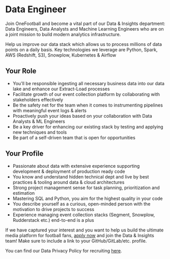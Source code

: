 # Data Engineer

Join OneFootball and become a vital part of our Data & Insights department: Data Engineers, Data Analysts and Machine Learning Engineers who are on a joint mission to build modern analytics infrastructure.

Help us improve our data stack which allows us to process millions of data points on a daily basis. Key technologies we leverage are Python, Spark, AWS (Redshift, S3), Snowplow, Kubernetes & Airflow

## Your Role

* You'll be responsible ingesting all necessary business data into our data lake and enhance our Extract-Load processes
* Facilitate growth of our event collection platform by collaborating with stakeholders effectively
* Be the safety net for the team when it comes to instrumenting pipelines with meaningful event logs & alerts
* Proactively push your ideas based on your collaboration with Data Analysts & ML Engineers
* Be a key driver for enhancing our existing stack by testing and applying new techniques and tools
* Be part of a self-driven team that is open for opportunities

## Your Profile

* Passionate about data with extensive experience supporting development & deployment of production ready code
* You know and understand hidden technical dept and live by best practices & tooling around data & cloud architectures
* Strong project management sense for task planning, prioritization and estimation
* Mastering SQL and Python, you aim for the highest quality in your code
* You describe yourself as a curious, open-minded person with the motivation to drive projects to success
* Experience managing event collection stacks (Segment, Snowplow, Rudderstack etc.) end-to-end is a plus

If we have captured your interest and you want to help us build the ultimate media platform for football fans, [apply now](https://jobs.lever.co/onefootball/02af7154-516b-4891-b62e-134970d9f9d5) and join the Data & Insights team! Make sure to include a link to your GitHub/GitLab/etc. profile.

You can find our Data Privacy Policy for recruiting [here](https://static.onefootball.com/legal/recruiting-privacy-policy/en).
